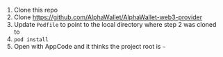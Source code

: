 1. Clone this repo
2. Clone https://github.com/AlphaWallet/AlphaWallet-web3-provider
3. Update `Podfile` to point to the local directory where step 2 was cloned to
4. `pod install`
5. Open with AppCode and it thinks the project root is `~`
